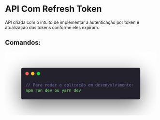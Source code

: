 # API Com Refresh Token
API criada com o intuito de implementar a autenticação por token e atualização dos tokens conforme eles expiram.
## Comandos:
<img  width="500" src="./img/carbon.png" target="_blank">